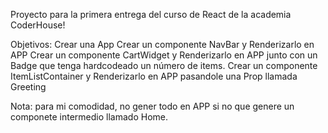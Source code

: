 Proyecto para la primera entrega del curso de React de la academia CoderHouse!

Objetivos:
    Crear una App
    Crear un componente NavBar y Renderizarlo en APP
    Crear un componente CartWidget y Renderizarlo en APP junto con un Badge que tenga hardcodeado un número de items.
    Crear un componente ItemListContainer y Renderizarlo en APP pasandole una Prop llamada Greeting

Nota: para mi comodidad, no gener todo en APP si no que genere un componete intermedio llamado Home.
